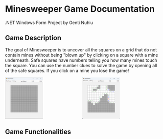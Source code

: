 # Minesweeper Game Documentation
.NET Windows Form Project by Genti Nuhiu

## Game Description
The goal of Minesweeper is to uncover all the squares on a grid that do not contain mines without being "blown up" by clicking on a square with a mine underneath. Safe squares have numbers telling you how many mines touch the square. You can use the number clues to solve the game by opening all of the safe squares. If you click on a mine you lose the game!

<div style="display:grid;grid-template-columns:auto auto;">
<img src="https://github.com/gentinuhiu/Minesweeper/blob/main/Minesweeper/github-images/grid-empty.png" width="49%">
<img src="https://github.com/gentinuhiu/Minesweeper/blob/main/Minesweeper/github-images/mines-hide.png" width="49%">
</div>

## Game Functionalities
